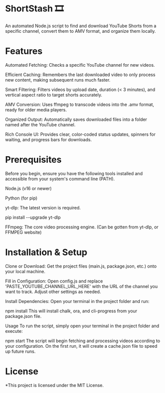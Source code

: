 # ShortStash 🎞️
An automated Node.js script to find and download YouTube Shorts from a specific channel, convert them to AMV format, and organize them locally.

# Features
Automated Fetching: Checks a specific YouTube channel for new videos.

Efficient Caching: Remembers the last downloaded video to only process new content, making subsequent runs much faster.

Smart Filtering: Filters videos by upload date, duration (< 3 minutes), and vertical aspect ratio to target shorts accurately.

AMV Conversion: Uses ffmpeg to transcode videos into the .amv format, ready for older media players.

Organized Output: Automatically saves downloaded files into a folder named after the YouTube channel.

Rich Console UI: Provides clear, color-coded status updates, spinners for waiting, and progress bars for downloads.

# Prerequisites
Before you begin, ensure you have the following tools installed and accessible from your system's command line (PATH).

Node.js (v16 or newer)

Python (for pip)

yt-dlp: The latest version is required.

pip install --upgrade yt-dlp

FFmpeg: The core video processing engine. (Can be gotten from yt-dlp, or FFMPEG website)

# Installation & Setup
Clone or Download: Get the project files (main.js, package.json, etc.) onto your local machine.

Fill in Configuration: Open config.js and replace 'PASTE_YOUTUBE_CHANNEL_URL_HERE' with the URL of the channel you want to track. Adjust other settings as needed.

Install Dependencies: Open your terminal in the project folder and run:

npm install
This will install chalk, ora, and cli-progress from your package.json file.

Usage
To run the script, simply open your terminal in the project folder and execute:

npm start
The script will begin fetching and processing videos according to your configuration. On the first run, it will create a cache.json file to speed up future runs.

# License
*This project is licensed under the MIT License.
